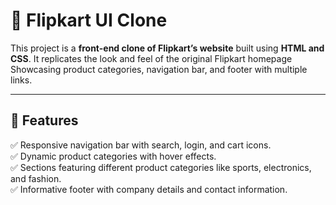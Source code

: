 # 🛒 Flipkart UI Clone

This project is a **front-end clone of Flipkart’s website** built using **HTML and CSS**.
It replicates the look and feel of the original Flipkart homepage 
Showcasing product categories, navigation bar, and footer with multiple links.

---

## 🎯 Features
✅ Responsive navigation bar with search, login, and cart icons.  
✅ Dynamic product categories with hover effects.  
✅ Sections featuring different product categories like sports, electronics, and fashion.  
✅ Informative footer with company details and contact information.  

